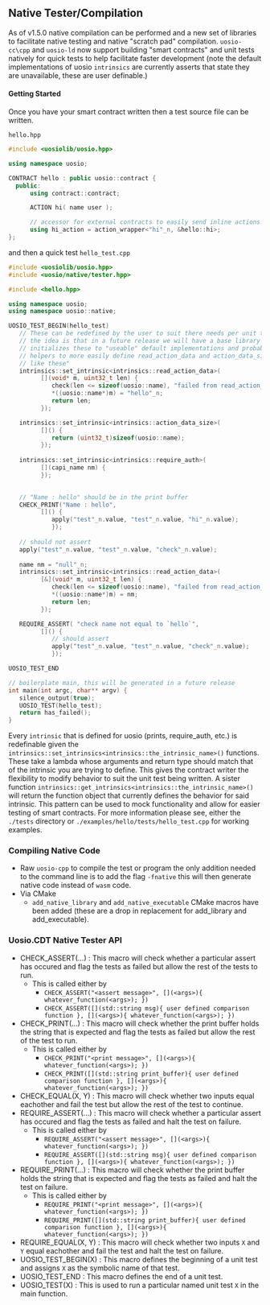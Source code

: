 ## Native Tester/Compilation
As of v1.5.0 native compilation can be performed and a new set of libraries to facilitate native testing and native "scratch pad" compilation.  `uosio-cc\cpp` and `uosio-ld` now support building "smart contracts" and unit tests natively for quick tests to help facilitate faster development \(note the default implementations of uosio `intrinsics` are currently asserts that state they are unavailable, these are user definable.\)

#### Getting Started
Once you have your smart contract written then a test source file can be written.

`hello.hpp`
```c++ 
#include <uosiolib/uosio.hpp>

using namespace uosio;

CONTRACT hello : public uosio::contract {
  public:
      using contract::contract;

      ACTION hi( name user );

      // accessor for external contracts to easily send inline actions to your contract
      using hi_action = action_wrapper<"hi"_n, &hello::hi>;
};
```

and then a quick test
`hello_test.cpp`
```c++
#include <uosiolib/uosio.hpp>
#include <uosio/native/tester.hpp>

#include <hello.hpp>

using namespace uosio;
using namespace uosio::native;

UOSIO_TEST_BEGIN(hello_test)
   // These can be redefined by the user to suit there needs per unit test
   // the idea is that in a future release we will have a base library that 
   // initializes these to "useable" default implementations and probably 
   // helpers to more easily define read_action_data and action_data_size intrinsics
   // like these"
   intrinsics::set_intrinsic<intrinsics::read_action_data>(
         [](void* m, uint32_t len) {
            check(len <= sizeof(uosio::name), "failed from read_action_data");
            *((uosio::name*)m) = "hello"_n;
            return len; 
         });

   intrinsics::set_intrinsic<intrinsics::action_data_size>(
         []() {
            return (uint32_t)sizeof(uosio::name);
         });
   
   intrinsics::set_intrinsic<intrinsics::require_auth>(
         [](capi_name nm) {
         });

   
   // "Name : hello" should be in the print buffer
   CHECK_PRINT("Name : hello",
         []() {
            apply("test"_n.value, "test"_n.value, "hi"_n.value);
            });
           
   // should not assert
   apply("test"_n.value, "test"_n.value, "check"_n.value);
   
   name nm = "null"_n;
   intrinsics::set_intrinsic<intrinsics::read_action_data>(
         [&](void* m, uint32_t len) {
            check(len <= sizeof(uosio::name), "failed from read_action_data");
            *((uosio::name*)m) = nm;
            return len; 
         });

   REQUIRE_ASSERT( "check name not equal to `hello`",
         []() {
            // should assert
            apply("test"_n.value, "test"_n.value, "check"_n.value);
            });

UOSIO_TEST_END

// boilerplate main, this will be generated in a future release
int main(int argc, char** argv) {
   silence_output(true);
   UOSIO_TEST(hello_test);
   return has_failed();
}
```

Every `intrinsic` that is defined for uosio (prints, require_auth, etc.) is redefinable given the `intrinsics::set_intrinsics<intrinsics::the_intrinsic_name>()` functions.  These take a lambda whose arguments and return type should match that of the intrinsic you are trying to define.  This gives the contract writer the flexibility to modify behavior to suit the unit test being written. A sister function `intrinsics::get_intrinsics<intrinsics::the_intrinsic_name>()` will return the function object that currently defines the behavior for said intrinsic.  This pattern can be used to mock functionality and allow for easier testing of smart contracts.  For more information please see, either the `./tests` directory or `./examples/hello/tests/hello_test.cpp` for working examples.

### Compiling Native Code
- Raw `uosio-cpp` to compile the test or program the only addition needed to the command line is to add the flag `-fnative` this will then generate native code instead of `wasm` code.
- Via CMake
    - `add_native_library` and `add_native_executable` CMake macros have been added (these are a drop in replacement for add_library and add_executable).

### Uosio.CDT Native Tester API
- CHECK_ASSERT(...) : This macro will check whether a particular assert has occured and flag the tests as failed but allow the rest of the tests to run.  
    - This is called either by 
        - `CHECK_ASSERT("<assert message>", [](<args>){ whatever_function(<args>); })`
        - `CHECK_ASSERT([](std::string msg){ user defined comparison function }, [](<args>){ whatever_function(<args>); })`
- CHECK_PRINT(...) : This macro will check whether the print buffer holds the string that is expected and flag the tests as failed but allow the rest of the test to run.
    - This is called either by 
        - `CHECK_PRINT("<print message>", [](<args>){ whatever_function(<args>); })`
        - `CHECK_PRINT([](std::string print_buffer){ user defined comparison function }, [](<args>){ whatever_function(<args>); })`
- CHECK_EQUAL(X, Y) : This macro will check whether two inputs equal eachother and fail the test but allow the rest of the test to continue.
- REQUIRE_ASSERT(...) : This macro will check whether a particular assert has occured and flag the tests as failed and halt the test on failure.  
    - This is called either by 
        - `REQUIRE_ASSERT("<assert message>", [](<args>){ whatever_function(<args>); })`
        - `REQUIRE_ASSERT([](std::string msg){ user defined comparison function }, [](<args>){ whatever_function(<args>); })`
- REQUIRE_PRINT(...) : This macro will check whether the print buffer holds the string that is expected and flag the tests as failed and halt the test on failure.
    - This is called either by 
        - `REQUIRE_PRINT("<print message>", [](<args>){ whatever_function(<args>); })`
        - `REQUIRE_PRINT([](std::string print_buffer){ user defined comparison function }, [](<args>){ whatever_function(<args>); })`
- REQUIRE_EQUAL(X, Y) : This macro will check whether two inputs `X` and `Y` equal eachother and fail the test and halt the test on failure.
- UOSIO_TEST_BEGIN(X) : This macro defines the beginning of a unit test and assigns `X` as the symbolic name of that test.
- UOSIO_TEST_END : This macro defines the end of a unit test.
- UOSIO_TEST(X) : This is used to run a particular named unit test `X` in the main function.
